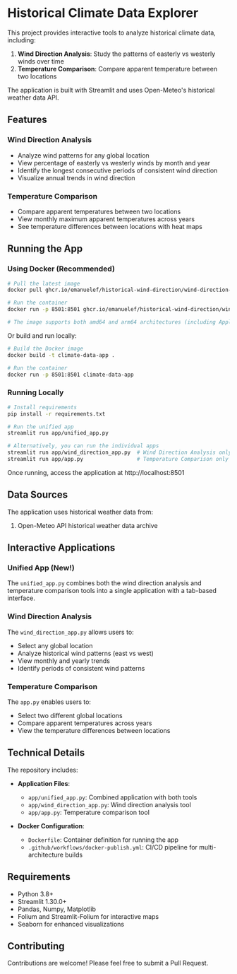 # Historical Climate Data Explorer

This project provides interactive tools to analyze historical climate data, including:

1. **Wind Direction Analysis**: Study the patterns of easterly vs westerly winds over time
2. **Temperature Comparison**: Compare apparent temperature between two locations

The application is built with Streamlit and uses Open-Meteo's historical weather data API.

## Features

### Wind Direction Analysis
- Analyze wind patterns for any global location
- View percentage of easterly vs westerly winds by month and year
- Identify the longest consecutive periods of consistent wind direction
- Visualize annual trends in wind direction

### Temperature Comparison
- Compare apparent temperatures between two locations
- View monthly maximum apparent temperatures across years
- See temperature differences between locations with heat maps

## Running the App

### Using Docker (Recommended)

```bash
# Pull the latest image
docker pull ghcr.io/emanuelef/historical-wind-direction/wind-direction-app:main

# Run the container
docker run -p 8501:8501 ghcr.io/emanuelef/historical-wind-direction/wind-direction-app:main

# The image supports both amd64 and arm64 architectures (including Apple Silicon M1/M2/M3)
```

Or build and run locally:

```bash
# Build the Docker image
docker build -t climate-data-app .

# Run the container
docker run -p 8501:8501 climate-data-app
```

### Running Locally

```bash
# Install requirements
pip install -r requirements.txt

# Run the unified app
streamlit run app/unified_app.py

# Alternatively, you can run the individual apps
streamlit run app/wind_direction_app.py  # Wind Direction Analysis only
streamlit run app/app.py                 # Temperature Comparison only
```

Once running, access the application at http://localhost:8501

## Data Sources

The application uses historical weather data from:
1. Open-Meteo API historical weather data archive

## Interactive Applications

### Unified App (New!)
The `unified_app.py` combines both the wind direction analysis and temperature comparison tools into a single application with a tab-based interface.

### Wind Direction Analysis
The `wind_direction_app.py` allows users to:
- Select any global location
- Analyze historical wind patterns (east vs west)
- View monthly and yearly trends
- Identify periods of consistent wind patterns

### Temperature Comparison
The `app.py` enables users to:
- Select two different global locations
- Compare apparent temperatures across years
- View the temperature differences between locations

## Technical Details

The repository includes:

- **Application Files**:
  - `app/unified_app.py`: Combined application with both tools
  - `app/wind_direction_app.py`: Wind direction analysis tool
  - `app/app.py`: Temperature comparison tool

- **Docker Configuration**:
  - `Dockerfile`: Container definition for running the app
  - `.github/workflows/docker-publish.yml`: CI/CD pipeline for multi-architecture builds

## Requirements

- Python 3.8+
- Streamlit 1.30.0+
- Pandas, Numpy, Matplotlib
- Folium and Streamlit-Folium for interactive maps
- Seaborn for enhanced visualizations

## Contributing

Contributions are welcome! Please feel free to submit a Pull Request.
